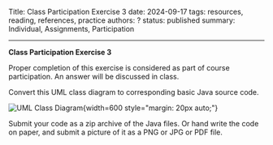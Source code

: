 Title: Class Participation Exercise 3
date: 2024-09-17
tags: resources, reading, references, practice
authors: ?
status: published
summary: Individual, Assignments, Participation

----

**Class Participation Exercise 3**

Proper completion of this exercise is considered as part of course participation. An answer will be discussed in class.

Convert this UML class diagram to corresponding basic Java source code.

![UML Class Diagram]({attach}../images/old_participation/part3img1.png){width=600 style="margin: 20px auto;"}

Submit your code as a zip archive of the Java files. Or hand write the code on paper, and submit a picture of it as a PNG or JPG or PDF file.


